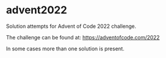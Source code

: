 # advent2022
Solution attempts for Advent of Code 2022 challenge.

The challenge can be found at: 
https://adventofcode.com/2022

In some cases more than one solution is present.


